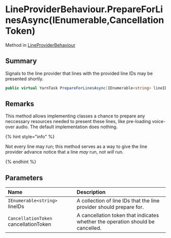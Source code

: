 # LineProviderBehaviour.PrepareForLinesAsync(IEnumerable<string>,CancellationToken)

Method in [LineProviderBehaviour](/docs/api/csharp/yarn.unity.lineproviderbehaviour.md)

## Summary


Signals to the line provider that lines with the provided line IDs may
be presented shortly.        


```csharp
public virtual YarnTask PrepareForLinesAsync(IEnumerable<string> lineIDs, CancellationToken cancellationToken)
```

## Remarks

<p>
This method allows implementing classes a chance to prepare any
neccessary resources needed to present these lines, like pre-loading
voice-over audio. The default implementation does nothing.
</p> <p>
{% hint style="info" %}

Not every line may run; this method serves as a way to give the line
provider advance notice that a line <i>may</i> run, not <i>will</i> run.

{% endhint %}
</p>

## Parameters

|Name|Description|
|:---|:---|
|`IEnumerable<string>` lineIDs|A collection of line IDs that the line provider should prepare for.|
|`CancellationToken` cancellationToken|A cancellation token that indicates whether the operation should be cancelled.|

